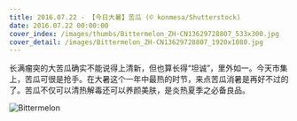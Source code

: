 ```yaml
---
title: 2016.07.22 - 【今日大暑】苦瓜 (© konmesa/Shutterstock)
date: 2016.07.22 00:00:00
cover_index: /images/thumbs/Bittermelon_ZH-CN13629728807_533x300.jpg
cover_detail: /images/Bittermelon_ZH-CN13629728807_1920x1080.jpg
---
```


长满瘤突的大苦瓜确实不能说得上清新，但也算长得“坦诚”，里外如一。今天市集上，苦瓜可很是抢手。在大暑这个一年中最热的时节，来点苦瓜消暑是再好不过的了。苦瓜不仅可以清热解毒还可以养颜美肤，是炎热夏季之必备良品。

![Bittermelon](/images/Bittermelon_ZH-CN13629728807_1920x1080.jpg)

